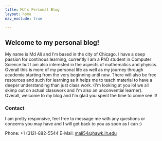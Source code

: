 ```yaml
---
title: Md's Personal Blog 
layout: home
nav_exclude: true 

---
```


## Welcome to my personal blog! 

My name is Md Ali and I'm based in the city of Chicago. I have a deep passion for continous learning, currently I am a PhD student in Computer Science but I am also interested in the aspects of mathematics and phyiscs. Overall this is more of my personal life as well as my journey through academia starting from the very beginning until now. There will also be free resources and such for learning as it helps me to teach material to have a deeper understanding than just class work. (I'm looking at you lol we all skimp out on actual classwork and I'm also an unconvential learner). Overall, welcome to my blog and I'm glad you spent the time to come see it!

### Contact 

I am pretty responsive, feel free to message me with any questions or concerns you may have and I will get back to you as soon as I can :) 

Phone: +1 (312)-882-5544 
E-Mail: mali54@hawk.iit.edu

 
